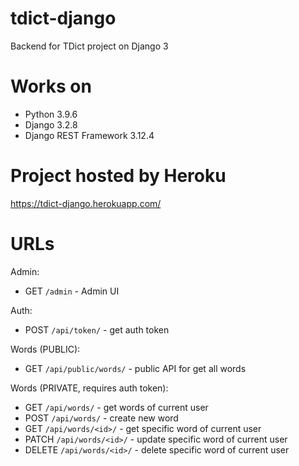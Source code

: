 # tdict-django
Backend for TDict project on Django 3

# Works on
- Python 3.9.6
- Django 3.2.8
- Django REST Framework 3.12.4

# Project hosted by Heroku
https://tdict-django.herokuapp.com/

# URLs

Admin:
- GET `/admin` - Admin UI

Auth:
- POST `/api/token/` - get auth token

Words (PUBLIC):
- GET `/api/public/words/` - public API for get all words

Words (PRIVATE, requires auth token):
- GET `/api/words/` - get words of current user
- POST `/api/words/` - create new word
- GET `/api/words/<id>/` - get specific word of current user
- PATCH `/api/words/<id>/` - update specific word of current user
- DELETE `/api/words/<id>/` - delete specific word of current user

